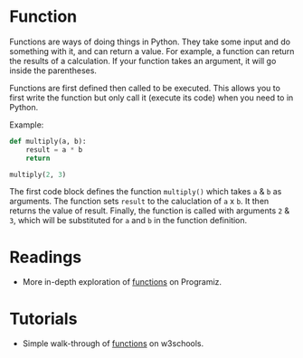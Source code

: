 # Function

Functions are ways of doing things in Python. They take some input and do something with it, and can return a value. For example, a function can return the results of a calculation. If your function takes an argument, it will go inside the parentheses. 

Functions are first defined then called to be executed. This allows you to first write the function but only call it (execute its code) when you need to in Python.

Example: 

```python
def multiply(a, b):
    result = a * b
    return 

multiply(2, 3)
```

The first code block defines the function `multiply()` which takes `a` & `b` as arguments. The function sets `result` to the caluclation of `a` x `b`. It then returns the value of result. Finally, the function is called with arguments `2` & `3`, which will be substituted for `a` and `b` in the function definition. 

# Readings

- More in-depth exploration of [functions](https://www.programiz.com/python-programming/function) on Programiz.

# Tutorials

- Simple walk-through of [functions](https://www.w3schools.com/python/python_functions.asp) on w3schools.
